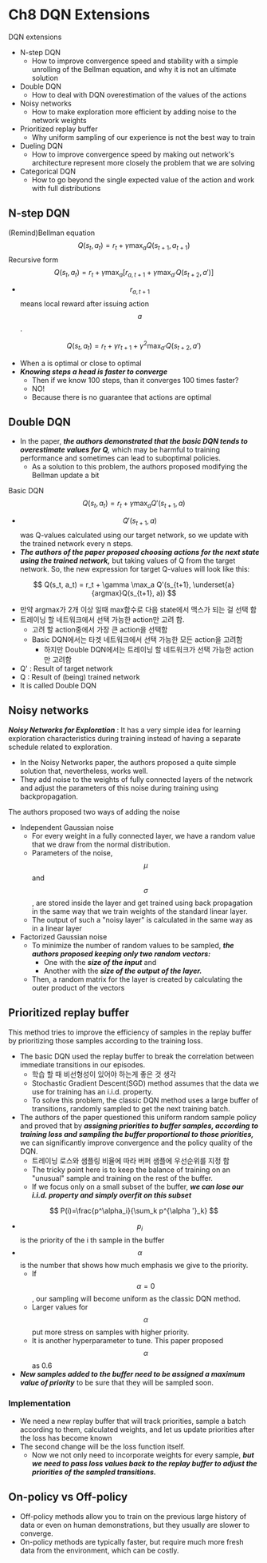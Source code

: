 # Ch8 DQN Extensions

DQN extensions

- N-step DQN
  - How to improve convergence speed and stability with a simple unrolling of the Bellman equation, and why it is not an ultimate solution
- Double DQN
  - How to deal with DQN overestimation of the values of the actions
- Noisy networks
  - How to make exploration more efficient by adding noise to the network weights
- Prioritized replay buffer
  - Why uniform sampling of our experience is not the best way to train
- Dueling DQN
  - How to improve convergence speed by making out network's architecture represent more closely the problem that we are solving
- Categorical DQN
  - How to go beyond the single expected value of the action and work with full distributions

## N-step DQN

(Remind)Bellman equation
$$
Q(s_t, a_t) = r_t + \gamma \max_{a} Q(s_{t+1}, a_{t+1})
$$
Recursive form
$$
Q(s_t, a_t) = r_t + \gamma \max_{a} [r_{a, t+1} + \gamma \max_{a'}Q(s_{t+2}, a')]
$$

- $$r_{a,t+1}$$ means local reward after issuing action $$a$$. 

$$
Q(s_t, a_t) = r_t + \gamma r_{t+1} + \gamma^2 \max_{a'}Q(s_{t+2},a')
$$

- When a is optimal or close to optimal
- ***Knowing steps a head is faster to converge***
  - Then if we know 100 steps, than it converges 100 times faster?
  - NO!
  - Because there is no guarantee that actions are optimal

## Double DQN

- In the paper, ***the authors demonstrated that the basic DQN tends to overestimate values for Q,*** which may be harmful to training performance and sometimes can lead to suboptimal policies.
  - As a solution to this problem, the authors proposed modifying the Bellman update a bit

Basic DQN
$$
Q(s_t, a_t) = r_t + \gamma \max_aQ'(s_{t+1}, a)
$$

- $$Q'(s_{t+1}, a)$$ was Q-values calculated using our target network, so we update with the trained network every n steps.
- ***The authors of the paper proposed choosing actions for the next state using the trained network,*** but taking values of Q from the target network. So, the new expression for target Q-values will look like this:

$$
Q(s_t, a_t) = r_t + \gamma \max_a Q'(s_{t+1}, \underset{a}{argmax}Q(s_{t+1}, a))
$$

- 만약 argmax가 2개 이상 일때 max함수로 다음 state에서 맥스가 되는 걸 선택  함
- 트레이닝 할 네트워크에서 선택 가능한 action만 고려 함.
  - 고려 할 action중에서 가장 큰 action을 선택함
  - Basic DQN에서는 타겟 네트워크에서 선택 가능한 모든 action을 고려함
    - 하지만 Double DQN에서는 트레이닝 할 네트워크가 선택 가능한 action만 고려함
- Q' : Result of target network
- Q : Result of (being) trained network
- It is called Double DQN

## Noisy networks

***Noisy Networks for Exploration*** : It has a very simple idea for learning exploration characteristics during training instead of having a separate schedule related to exploration.

- In the Noisy Networks paper, the authors proposed a quite simple solution that, nevertheless, works well.
- They add noise to the weights of fully connected layers of the network and adjust the parameters of this noise during training using backpropagation.

The authors proposed two ways of adding the noise

- Independent Gaussian noise
  - For every weight in a fully connected layer, we have a random value that we draw from the normal distribution.
  - Parameters of the noise, $$\mu$$ and $$\sigma$$, are stored inside the layer and get trained using back propagation in the same way that we train weights of the standard linear layer.
  - The output of such a "noisy layer" is calculated in the same way as in a linear layer
- Factorized Gaussian noise
  - To minimize the number of random values to be sampled, ***the authors proposed keeping only two random vectors:*** 
    - One with the ***size of the input*** and
    - Another with the ***size of the output of the layer.***
  - Then, a random matrix for the layer is created by calculating the outer product of the vectors

## Prioritized replay buffer

This method tries to improve the efficiency of samples in the replay buffer by prioritizing those samples according to the training loss.

- The basic DQN used the replay buffer to break the correlation between immediate transitions in our episodes.
  - 학습 할 때 비선형성이 있어야 하는게 좋은 것 생각
  - Stochastic Gradient Descent(SGD) method assumes that the data we use for training has an i.i.d. property.
  - To solve this problem, the classic DQN method uses a large buffer of transitions, randomly sampled to get the next training batch.
- The authors of the paper questioned this uniform random sample policy and proved that by ***assigning priorities to buffer samples, according to training loss and sampling the buffer proportional to those priorities,*** we can significantly improve convergence and the policy quality of the DQN.
  - 트레이닝 로스와 샘플링 비율에 따라 버퍼 샘플에 우선순위를 지정 함
  - The tricky point here is to keep the balance of training on an "unusual" sample and training on the rest of the buffer.
  - If we focus only on a small subset of the buffer, ***we can lose our i.i.d. property and simply overfit on this subset***

$$
P(i)=\frac{p^\alpha_i}{\sum_k p^{\alpha '}_k}
$$

- $$p_i$$ is the priority of the i th sample in the buffer
- $$\alpha$$ is the number that shows how much emphasis we give to the priority.
  - If $$\alpha = 0$$, our sampling will become uniform as the classic DQN method.
  - Larger values for $$\alpha$$ put more stress on samples with higher priority.
  - It is another hyperparameter to tune. This paper proposed $$\alpha$$ as 0.6
- ***New samples added to the buffer need to be assigned a maximum value of priority*** to be sure that they will be sampled soon.

### Implementation

- We need a new replay buffer that will track priorities, sample a batch according to them, calculated weights, and let us update priorities after the loss has become known
- The second change will be the loss function itself.
  - Now we not only need to incorporate weights for every sample, ***but we need to pass loss values back to the replay buffer to adjust the priorities of the sampled transitions.***

## On-policy vs Off-policy

- Off-policy methods allow you to train on the previous large history of data or even on human demonstrations, but they usually are slower to converge.
- On-policy methods are typically faster, but require much more fresh data from the environment, which can be costly.